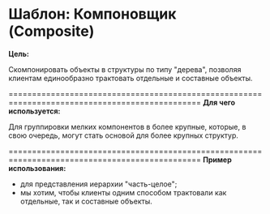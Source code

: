Шаблон: Компоновщик (Composite)
===============================================================================================
**Цель:**

Скомпонировать объекты в структуры по типу "дерева", позволяя клиентам единообразно трактовать 
отдельные и составные объекты.

===============================================================================================
**Для чего используется:**

Для группировки мелких компонентов в более крупные, которые, в свою очередь, могут стать 
основой для более крупных структур.

===============================================================================================
**Пример использования:**

- для представления иерархии "часть-целое";
- мы хотим, чтобы клиенты одним способом трактовали как отдельные, так и составные объекты.

